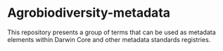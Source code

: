 # Agrobiodiversity-metadata
This repository presents a group of terms that can be used as metadata elements within Darwin Core and other metadata standards registries.
